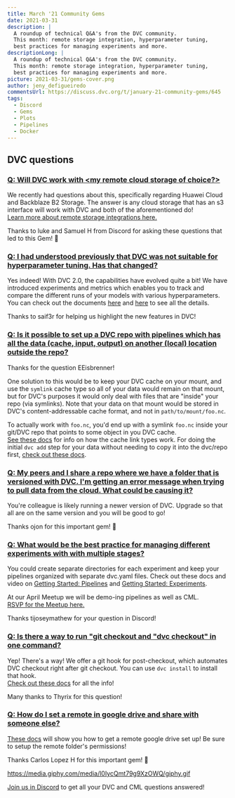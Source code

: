 ```yaml
---
title: March '21 Community Gems
date: 2021-03-31
description: |
  A roundup of technical Q&A's from the DVC community. 
  This month: remote storage integration, hyperparameter tuning,
  best practices for managing experiments and more.
descriptionLong: |
  A roundup of technical Q&A's from the DVC community. 
  This month: remote storage integration, hyperparameter tuning,
  best practices for managing experiments and more.
picture: 2021-03-31/gems-cover.png
author: jeny_defigueiredo
commentsUrl: https://discuss.dvc.org/t/january-21-community-gems/645
tags:
  - Discord
  - Gems
  - Plots
  - Pipelines
  - Docker
---
```


## DVC questions

### [Q: Will DVC work with <my remote cloud storage of choice?>](https://discord.com/channels/485586884165107732/563406153334128681/821493606770409493)

We recently had questions about this, specifically regarding Huawei Cloud and 
Backblaze B2 Storage.  The answer is any cloud storage that has an s3 interface
will work with DVC and both of the aforementioned do!  
[Learn more about remote storage integrations here.](https://dvc.org/doc/command-reference/remote)

Thanks to luke and Samuel H from Discord for asking these questions that led to this Gem! 💎


### [Q: I had understood previously that DVC was not suitable for hyperparameter tuning.  Has that changed?](https://discord.com/channels/485586884165107732/485596304961962003/820722752709328967)

Yes indeed!  With DVC 2.0, the capabilities have evolved quite a bit!  We have 
introduced experiments and metrics which enables you to track and compare the 
different runs of your models with various hyperparameters.  You can check out
the documents 
[here](https://dvc.org/doc/start/experiments) and 
[here](https://dvc.org/doc/start/metrics-parameters-plots) to see all the 
details.

Thanks to saif3r for helping us highlight the new features in DVC!

### [Q: Is it possible to set up a DVC repo with pipelines which has all the data (cache, input, output) on another (local) location outside the repo?](https://discord.com/channels/485586884165107732/485596304961962003/819509440217874473)

Thanks for the question EEisbrenner!

One solution to this would be to keep your DVC cache on your mount, and use 
the `symlink` cache type so all of your data would remain on that mount, but
for DVC's purposes it would only deal with files that are "inside" your repo
(via symlinks).  Note that your data on that mount would be stored in DVC's 
content-addressable cache format, and not in `path/to/mount/foo.nc`.

To actually work with `foo.nc`, you'd end up with a symlink `foo.nc` inside 
your git/DVC repo that points to some object in you DVC cache.  
[See these docs](https://dvc.org/doc/user-guide/large-dataset-optimization) 
for info on how the cache link types work.  For doing the initial `dvc add`
step for your data without needing to copy it into the dvc/repo first,
[check out these docs]( https://dvc.org/doc/command-reference/add#example-transfer-to-the-cache).


### [Q: My peers and I share a repo where we have a folder that is versioned with DVC.  I'm getting an error message when trying to pull data from the cloud.  What could be causing it?](https://discord.com/channels/485586884165107732/563406153334128681/799617584336338954)

You're colleague is likely running a newer version of DVC.  Upgrade so that all
are on the same version and you will be good to go!

Thanks ojon for this important gem! 💎

### [Q: What would be the best practice for managing different experiments with with multiple stages?](https://discord.com/channels/485586884165107732/485596304961962003/824846339288334356)

You could create separate directories for each experiment and keep your 
pipelines organized with separate dvc.yaml files.  Check out these docs and 
video on 
[Getting Started: Pipelines](https://dvc.org/doc/start/data-pipelines) and 
[Getting Started: Experiments](https://dvc.org/doc/start/experiments).

At our April Meetup we will be demo-ing pipelines as well as CML.  
[RSVP for the Meetup here.](https://www.meetup.com/DVC-Community-Virtual-Meetups/events/277245660/?isFirstPublish=true)

Thanks tijoseymathew for your question in Discord!

### [Q: Is there a way to run "git checkout and "dvc checkout" in one command?](https://discord.com/channels/485586884165107732/563406153334128681/818488624303046677)

Yep!  There's a way!  We offer a git hook for post-checkout, which automates 
DVC checkout right after git checkout.  You can use `dvc install` to install 
that hook.  
[Check out these docs](https://dvc.org/doc/command-reference/install) for all the info!

Many thanks to Thyrix for this question!


### [Q: How do I set a remote in google drive and share with someone else?](https://discord.com/channels/485586884165107732/563406153334128681/819432969260761131)
[These docs](https://dvc.org/doc/user-guide/setup-google-drive-remote) will show you how to get a remote google drive set up!  Be sure to setup the remote folder's permissions!

Thanks Carlos Lopez H for this important gem! 💎

https://media.giphy.com/media/l0IycQmt79g9XzOWQ/giphy.gif

[Join us in Discord](https://discord.com/invite/dvwXA2N) to get all your DVC and CML questions answered!